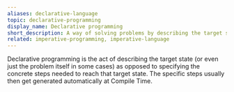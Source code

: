 ```yaml
---
aliases: declarative-language
topic: declarative-programming
display_name: Declarative programming
short_description: A way of solving problems by describing the target state instead of specifying the concrete steps.
related: imperative-programming, imperative-language
---
```

Declarative programming is the act of describing the target state (or even just the problem itself in some cases) as opposed to specifying the concrete steps needed to reach that target state. The specific steps usually then get generated automatically at Compile Time.
